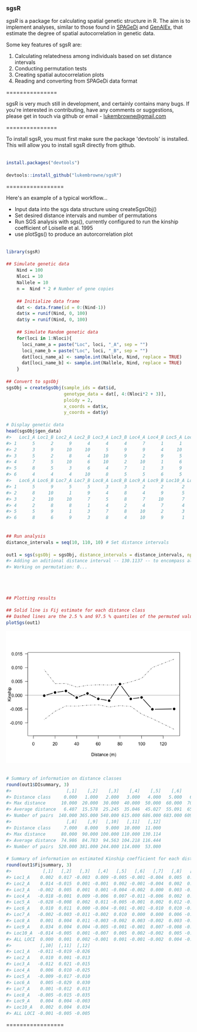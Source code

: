 ### sgsR

*sgsR* is a package for calculating spatial genetic structure in R. The aim is to implement analyses, similar to those found in [SPAGeDi](http://ebe.ulb.ac.be/ebe/SPAGeDi.html) and [GenAlEx](http://biology-assets.anu.edu.au/GenAlEx/Welcome.html), that estimate the degree of spatial autocorrelation in genetic data.

Some key features of sgsR are:

1.  Calculating relatedness among individuals based on set distance intervals
2.  Conducting permutation tests
3.  Creating spatial autocorrelation plots
4.  Reading and converting from SPAGeDi data format

===============

sgsR is very much still in development, and certainly contains many bugs. If you're interested in contributing, have any comments or suggestions, please get in touch via github or email - <lukembrowne@gmail.com>

===============

To install sgsR, you must first make sure the package 'devtools' is installed. This will allow you to install sgsR directly from github.

``` r

install.packages("devtools")

devtools::install_github("lukembrowne/sgsR")
```

=================

Here's an example of a typical workflow...

-   Input data into the sgs data structure using createSgsObj()
-   Set desired distance intervals and number of permutations
-   Run SGS analysis with sgs(), currently configured to run the kinship coefficient of Loiselle et al. 1995
-   use plotSgs() to produce an autorcorrelation plot

``` r

library(sgsR)

## Simulate genetic data
    Nind = 100
    Nloci = 10
    Nallele = 10
    n =  Nind * 2 # Number of gene copies

    ## Initialize data frame
    dat <- data.frame(id = 0:(Nind-1))
    dat$x = runif(Nind, 0, 100)
    dat$y = runif(Nind, 0, 100)

    ## Simulate Random genetic data
    for(loci in 1:Nloci){
      loci_name_a = paste("Loc", loci, "_A", sep = "")
      loci_name_b = paste("Loc", loci, "_B", sep = "")
      dat[loci_name_a] <- sample.int(Nallele, Nind, replace = TRUE)
      dat[loci_name_b] <- sample.int(Nallele, Nind, replace = TRUE)
    }

## Convert to sgsObj
sgsObj = createSgsObj(sample_ids = dat$id, 
                      genotype_data = dat[, 4:(Nloci*2 + 3)],
                      ploidy = 2,
                      x_coords = dat$x, 
                      y_coords = dat$y)

# Display genetic data
head(sgsObj$gen_data)
#>   Loc1_A Loc1_B Loc2_A Loc2_B Loc3_A Loc3_B Loc4_A Loc4_B Loc5_A Loc5_B
#> 1      5      2      9      4      4      4      7      1      1      2
#> 2      3      9     10     10      5      9      9      4     10      6
#> 3      5      2      8      4     10      9      2      9      5      3
#> 4      7      5     10      6     10      2     10      1      6      6
#> 5      8      5      3      6      4      7      1      3      9      5
#> 6      4      4      4     10      8      5      5      6      5      5
#>   Loc6_A Loc6_B Loc7_A Loc7_B Loc8_A Loc8_B Loc9_A Loc9_B Loc10_A Loc10_B
#> 1      5      9      5      5      3      3      2      2       2       6
#> 2      8     10      1      9      4      8      4      9       5       6
#> 3      2     10     10      7      5      8      7     10       7       9
#> 4      2      8      8      1      4      2      4      7       4       4
#> 5      5      9      1      3      7      8     10      2       3       9
#> 6      8      6      9      3      8      4     10      9       1       8


## Run analysis
distance_intervals = seq(10, 110, 10) # Set distance intervals

out1 = sgs(sgsObj = sgsObj, distance_intervals = distance_intervals, nperm = 99)
#> Adding an aditional distance interval -- 130.1137 -- to encompass all pairwise distances.. 
#> Working on permutation: 0...




## Plotting results

## Solid line is Fij estimate for each distance class
## Dashed lines are the 2.5 % and 97.5 % quantiles of the permuted values
plotSgs(out1)
```

![](README-unnamed-chunk-3-1.png)

``` r

# Summary of information on distance classes
round(out1$DIsummary, 3)
#>                     [,1]    [,2]    [,3]    [,4]    [,5]    [,6]    [,7]
#> Distance class     0.000   1.000   2.000   3.000   4.000   5.000   6.000
#> Max distance      10.000  20.000  30.000  40.000  50.000  60.000  70.000
#> Average distance   6.407  15.578  25.245  35.046  45.027  55.091  65.033
#> Number of pairs  140.000 365.000 540.000 615.000 686.000 683.000 609.000
#>                     [,8]    [,9]   [,10]   [,11]   [,12]
#> Distance class     7.000   8.000   9.000  10.000  11.000
#> Max distance      80.000  90.000 100.000 110.000 130.114
#> Average distance  74.986  84.783  94.563 104.218 116.444
#> Number of pairs  520.000 381.000 244.000 114.000  53.000

# Summary of information on estimated Kinship coefficient for each distance class (columns)
round(out1$Fijsummary, 3)
#>            [,1]   [,2]   [,3]   [,4]   [,5]   [,6]   [,7]   [,8]   [,9]
#> Loc1_A    0.002  0.017 -0.003  0.009 -0.005 -0.001 -0.004  0.005  0.001
#> Loc2_A    0.014 -0.015  0.001 -0.001  0.002 -0.001 -0.004  0.002  0.008
#> Loc3_A   -0.002  0.005  0.001  0.001 -0.004 -0.002  0.000  0.003 -0.001
#> Loc4_A   -0.018 -0.001  0.009 -0.006  0.007 -0.011 -0.006  0.002  0.012
#> Loc5_A   -0.028 -0.008  0.002  0.011 -0.005 -0.001  0.002  0.012 -0.003
#> Loc6_A    0.010  0.011  0.000 -0.004 -0.001 -0.001 -0.010  0.010 -0.002
#> Loc7_A   -0.002 -0.003 -0.011 -0.002  0.010  0.000  0.000  0.006 -0.001
#> Loc8_A    0.001  0.004  0.011 -0.003 -0.002  0.003 -0.002  0.003 -0.006
#> Loc9_A    0.034  0.004  0.004 -0.005 -0.001 -0.001  0.007 -0.008 -0.015
#> Loc10_A  -0.014 -0.005  0.001 -0.007  0.005  0.002 -0.002  0.005 -0.005
#> ALL LOCI  0.000  0.001  0.002 -0.001  0.001 -0.001 -0.002  0.004 -0.001
#>           [,10]  [,11]  [,12]
#> Loc1_A   -0.011 -0.019 -0.026
#> Loc2_A    0.010  0.001 -0.013
#> Loc3_A   -0.012  0.021 -0.015
#> Loc4_A    0.006  0.010 -0.025
#> Loc5_A   -0.009 -0.017 -0.010
#> Loc6_A    0.005 -0.029  0.030
#> Loc7_A    0.001 -0.012  0.013
#> Loc8_A   -0.005 -0.015 -0.035
#> Loc9_A    0.004  0.004 -0.003
#> Loc10_A   0.002  0.004  0.034
#> ALL LOCI -0.001 -0.005 -0.005
```

=================
